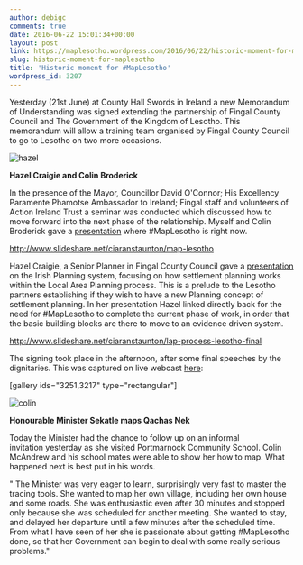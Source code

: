 ```yaml
---
author: debigc
comments: true
date: 2016-06-22 15:01:34+00:00
layout: post
link: https://maplesotho.wordpress.com/2016/06/22/historic-moment-for-maplesotho/
slug: historic-moment-for-maplesotho
title: 'Historic moment for #MapLesotho'
wordpress_id: 3207
---
```


Yesterday (21st June) at County Hall Swords in Ireland a new Memorandum of Understanding was signed extending the partnership of Fingal County Council and The Government of the Kingdom of Lesotho. This memorandum will allow a training team organised by Fingal County Council to go to Lesotho on two more occasions.

![hazel](https://maplesotho.files.wordpress.com/2016/06/hazel.jpg) 

**Hazel Craigie and Colin Broderick**

In the presence of the Mayor, Councillor David O'Connor; His Excellency Paramente Phamotse Ambassador to Ireland; Fingal staff and volunteers of Action Ireland Trust a seminar was conducted which discussed how to move forward into the next phase of the relationship. Myself and Colin Broderick gave a [presentation](http://www.slideshare.net/ciaranstaunton/map-lesotho) where #MapLesotho is right now.

http://www.slideshare.net/ciaranstaunton/map-lesotho

Hazel Craigie, a Senior Planner in Fingal County Council gave a [presentation](http://www.slideshare.net/ciaranstaunton/lap-process-lesotho-final) on the Irish Planning system, focusing on how settlement planning works within the Local Area Planning process. This is a prelude to the Lesotho partners establishing if they wish to have a new Planning concept of settlement planning. In her presentation Hazel linked directly back for the need for #MapLesotho to complete the current phase of work, in order that the basic building blocks are there to move to an evidence driven system.

http://www.slideshare.net/ciaranstaunton/lap-process-lesotho-final

The signing took place in the afternoon, after some final speeches by the dignitaries. This was captured on live webcast [here](http://www.fingalcoco.public-i.tv/core/portal/webcast_interactive/230812):

[gallery ids="3251,3217" type="rectangular"]

![colin](https://maplesotho.files.wordpress.com/2016/06/colin.jpg?w=680) 

**Honourable Minister Sekatle maps Qachas Nek**

Today the Minister had the chance to follow up on an informal invitation yesterday as she visited Portmarnock Community School. Colin McAndrew and his school mates were able to show her how to map. What happened next is best put in his words.



" The Minister was very eager to learn, surprisingly very fast to master the tracing tools. She wanted to map her own village, including her own house and some roads. She was enthusiastic even after 30 minutes and stopped only because she was scheduled for another meeting. She wanted to stay, and delayed her departure until a few minutes after the scheduled time. From what I have seen of her she is passionate about getting #MapLesotho done, so that her Government can begin to deal with some really serious problems."
